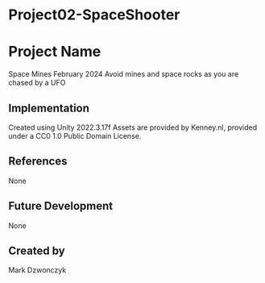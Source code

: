 # Project02-SpaceShooter

# Project Name
Space Mines
February 2024
Avoid mines and space rocks as you are chased by a UFO

## Implementation
Created using Unity 2022.3.17f
Assets are provided by Kenney.nl, provided under a CC0 1.0 Public Domain License.

## References
None

## Future Development
None

## Created by
Mark Dzwonczyk
